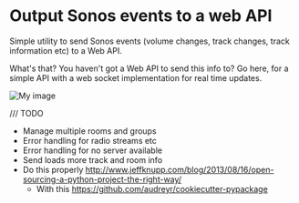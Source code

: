 # Output Sonos events to a web API #
Simple utility to send Sonos events (volume changes, track changes, track information etc) to a Web API.

What's that? You haven't got a Web API to send this info to? Go here, for a simple API with a web socket implementation for real time updates.

![My image](conradj.github.com/repository/images/sonos.gif)

/// TODO
- Manage multiple rooms and groups
- Error handling for radio streams etc
- Error handling for no server available
- Send loads more track and room info
- Do this properly http://www.jeffknupp.com/blog/2013/08/16/open-sourcing-a-python-project-the-right-way/
    - With this https://github.com/audreyr/cookiecutter-pypackage

